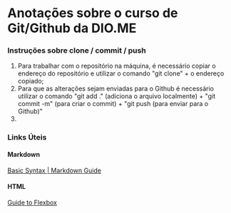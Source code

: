 # Anotações sobre o curso de Git/Github da DIO.ME

### Instruções sobre clone / commit / push

1. Para trabalhar com o repositório na máquina, é necessário copiar o endereço do repositório e utilizar o comando "git clone" + o endereço copiado;
2. Para que as alterações sejam enviadas para o Github é necessário utilizar o comando "git add ." (adiciona o arquivo localmente) + "git commit -m" (para criar o commit) + "git push (para enviar para o Github)"
3. 





### Links Úteis

#### Markdown

[Basic Syntax | Markdown Guide](https://www.markdownguide.org/basic-syntax/)

#### HTML

[Guide to Flexbox](https://css-tricks.com/snippets/css/a-guide-to-flexbox/)
